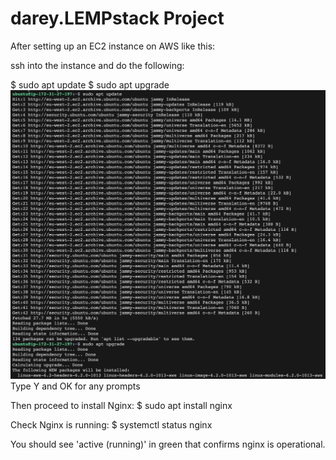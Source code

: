 # darey.LEMPstack Project

After setting up an EC2 instance on AWS like this:

ssh into the instance and do the following:

$ sudo apt update
$ sudo apt upgrade
![sudoaptupgrade](https://github.com/naqeebghazi/darey.LEMPstack/blob/main/images/sudoaptupdate&upgrade.png?raw=true)
Type Y and OK for any prompts

Then proceed to install Nginx:
$ sudo apt install nginx

Check Nginx is running:
$ systemctl status nginx

You should see 'active (running)' in green that confirms nginx is operational. 



